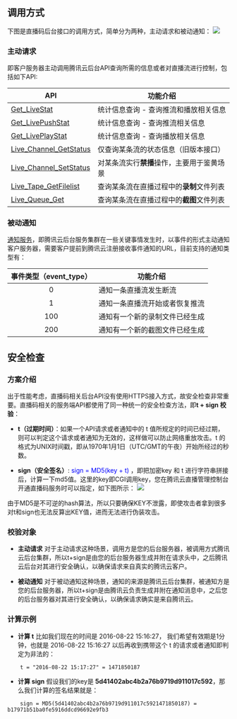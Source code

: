 ﻿
## 调用方式
下图是直播码后台接口的调用方式，简单分为两种，主动请求和被动通知：
![](https://mc.qcloudimg.com/static/img/ae90fa870c89c023a409988377de0bdc/image.png)

### 主动请求
即客户服务器主动调用腾讯云后台API查询所需的信息或者对直播流进行控制，包括如下API:

| API                                | 功能介绍                                                   |
|---------------------------------|--------------------------------------------------------------|
| [Get_LiveStat](https://cloud.tencent.com/doc/api/258/6110)  | 统计信息查询 - 查询推流和播放相关信息|
| [Get_LivePushStat](https://cloud.tencent.com/doc/api/258/6110) | 统计信息查询 - 查询推流相关信息|
| [Get_LivePlayStat](https://cloud.tencent.com/doc/api/258/6110)  |  统计信息查询 - 查询播放相关信息 |
| [Live_Channel_GetStatus](https://cloud.tencent.com/doc/api/258/5958) |  仅查询某条流的状态信息（旧版本接口） | 
| [Live_Channel_SetStatus](https://cloud.tencent.com/doc/api/258/5959) | 对某条流实行**禁播**操作，主要用于鉴黄场景 | 
| [Live_Tape_GetFilelist](https://cloud.tencent.com/doc/api/258/5960)| 查询某条流在直播过程中的**录制**文件列表 | 
| [Live_Queue_Get](https://cloud.tencent.com/doc/api/258/5961)| 查询某条流在直播过程中的**截图**文件列表 | 


### 被动通知
[通知服务](https://cloud.tencent.com/doc/api/258/5957)，即腾讯云后台服务集群在一些关键事情发生时，以事件的形式主动通知客户服务器，需要客户提前到腾讯云注册接收事件通知的URL，目前支持的通知类型有：
 
| 事件类型（event_type）   | 功能介绍                                                          |
|:-------------------------------:|--------------------------------------------------------------|
| 0                                   | 通知一条直播流发生断流                                     | 
| 1                                   | 通知一条直播流开始或者恢复推流                        | 
| 100                               | 通知有一个新的录制文件已经生成                         | 
| 200                               | 通知有一个新的截图文件已经生成                         | 

## 安全检查

### 方案介绍
出于性能考虑，直播码相关后台API没有使用HTTPS接入方式，故安全检查非常重要。直播码相关的服务端API都使用了同一种统一的安全检查方法，即**t + sign 校验**：
- **t（过期时间）**：如果一个API请求或者通知中的 t 值所规定的时间已经过期，则可以判定这个请求或者通知为无效的，这样做可以防止网络重放攻击。t 的格式为UNIX时间戳，即从1970年1月1日（UTC/GMT的午夜）开始所经过的秒数。

- **sign（安全签名）**:  <font color='blue'>sign = MD5(key + t) </font>，即把加密key 和 t 进行字符串拼接后，计算一下md5值。这里的key即CGI调用key，您在腾讯云直播管理控制台开通直播码服务时可以指定，如下图所示：
![](https://mc.qcloudimg.com/static/img/28a16dbab36fc3867301d2311204b8e4/image.png)

由于MD5是不可逆的hash算法，所以只要确保KEY不泄露，即使攻击者拿到很多对t和sign也无法反算出KEY值，进而无法进行伪装攻击。

### 校验对象

- **主动请求**
对于主动请求这种场景，调用方是您的后台服务器，被调用方式腾讯云后台集群，所以t+sign是由您的后台服务器生成并附在请求头中，之后腾讯云后台对其进行安全确认，以确保请求来自真实的腾讯云客户。

- **被动通知**
对于被动通知这种场景，通知的来源是腾讯云后台集群，被通知方是您的后台服务器，所以t+sign是由腾讯云负责生成并附在通知消息中，之后您的后台服务器对其进行安全确认，以确保请求确实是来自腾讯云。


### 计算示例
- **计算 t**
   比如我们现在的时间是 2016-08-22 15:16:27， 我们希望有效期是1分钟，也就是 2016-08-22 15:16:27 以后再收到携带这个 t 的请求或者通知即判定为非法的：
```
	t = "2016-08-22 15:17:27" = 1471850187
```
  
- **计算 sign**
    假设我们的key是 **5d41402abc4b2a76b9719d911017c592**，那么我们计算的签名结果就是：
```
	sign = MD5(5d41402abc4b2a76b9719d911017c5921471850187) = b17971b51ba0fe5916ddcd96692e9fb3
```
 
 



